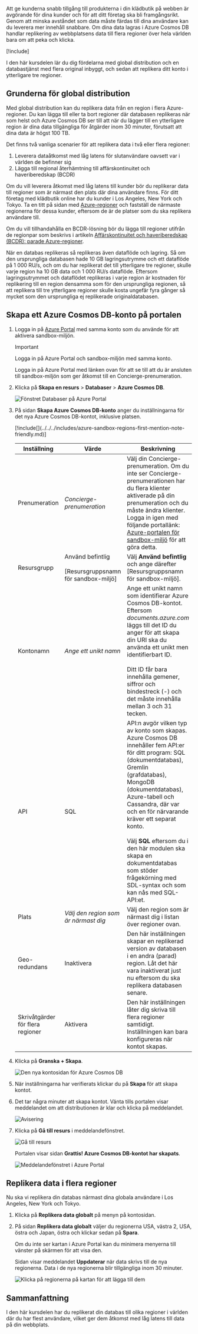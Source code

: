 Att ge kunderna snabb tillgång till produkterna i din klädbutik på webben är avgörande för dina kunder och för att ditt företag ska bli framgångsrikt. Genom att minska avståndet som data måste färdas till dina användare kan du leverera mer innehåll snabbare. Om dina data lagras i Azure Cosmos DB handlar replikering av webbplatsens data till flera regioner över hela världen bara om att peka och klicka.

<!-- Activate the sandbox -->
[!include[](../../../includes/azure-sandbox-activate.md)]

I den här kursdelen lär du dig fördelarna med global distribution och en databastjänst med flera original inbyggt, och sedan att replikera ditt konto i ytterligare tre regioner.

## <a name="global-distribution-basics"></a>Grunderna för global distribution

Med global distribution kan du replikera data från en region i flera Azure-regioner. Du kan lägga till eller ta bort regioner där databasen replikeras när som helst och Azure Cosmos DB ser till att när du lägger till en ytterligare region är dina data tillgängliga för åtgärder inom 30 minuter, förutsatt att dina data är högst 100 TB.

Det finns två vanliga scenarier för att replikera data i två eller flera regioner:

1. Leverera dataåtkomst med låg latens för slutanvändare oavsett var i världen de befinner sig
2. Lägga till regional återhämtning till affärskontinuitet och haveriberedskap (BCDR)

Om du vill leverera åtkomst med låg latens till kunder bör du replikerar data till regioner som är närmast den plats där dina användare finns. För ditt företag med klädbutik online har du kunder i Los Angeles, New York och Tokyo. Ta en titt på sidan med [Azure-regioner](https://azure.microsoft.com/global-infrastructure/regions/) och fastställ de närmaste regionerna för dessa kunder, eftersom de är de platser som du ska replikera användare till.

Om du vill tillhandahålla en BCDR-lösning bör du lägga till regioner utifrån de regionpar som beskrivs i artikeln [Affärskontinuitet och haveriberedskap (BCDR): parade Azure-regioner](https://azure.microsoft.com/documentation/articles/best-practices-availability-paired-regions/).

När en databas replikeras så replikeras även dataflöde och lagring. Så om den ursprungliga databasen hade 10 GB lagringsutrymme och ett dataflöde på 1 000 RU/s, och om du har replikerat det till ytterligare tre regioner, skulle varje region ha 10 GB data och 1 000 RU/s dataflöde. Eftersom lagringsutrymmet och dataflödet replikeras i varje region är kostnaden för replikering till en region densamma som för den ursprungliga regionen, så att replikera till tre ytterligare regioner skulle kosta ungefär fyra gånger så mycket som den ursprungliga ej replikerade originaldatabasen.

## <a name="creating-an-azure-cosmos-db-account-in-the-portal"></a>Skapa ett Azure Cosmos DB-konto på portalen

1. Logga in på [Azure Portal](https://portal.azure.com/learn.docs.microsoft.com?azure-portal=true) med samma konto som du använde för att aktivera sandbox-miljön.

    > [!IMPORTANT]
    > Logga in på Azure Portal och sandbox-miljön med samma konto.
    >
    > Logga in på Azure Portal med länken ovan för att se till att du är ansluten till sandbox-miljön som ger åtkomst till en Concierge-prenumeration.

1. Klicka på **Skapa en resurs** > **Databaser** > **Azure Cosmos DB**.

   ![Fönstret Databaser på Azure Portal](../media/2-global-distribution/2-create-nosql-db-databases-json-tutorial.png)

1. På sidan **Skapa Azure Cosmos DB-konto** anger du inställningarna för det nya Azure Cosmos DB-kontot, inklusive platsen.

    <!-- Resource selection --> [!include[](../../../includes/azure-sandbox-regions-first-mention-note-friendly.md)]

    Inställning|Värde|Beskrivning
    ---|---|---
    Prenumeration|*Concierge-prenumeration*|Välj din Concierge-prenumeration. Om du inte ser Concierge-prenumerationen har du flera klienter aktiverade på din prenumeration och du måste ändra klienter. Logga in igen med följande portallänk: [Azure-portalen för sandbox-miljö](https://portal.azure.com/learn.docs.microsoft.com?azure-portal=true) för att göra detta.
    Resursgrupp|Använd befintlig<br><br><rgn>[Resursgruppsnamn för sandbox-miljö]</rgn>|Välj **Använd befintlig** och ange därefter <rgn>[Resursgruppsnamn för sandbox-miljö]</rgn>.
    Kontonamn|*Ange ett unikt namn*|Ange ett unikt namn som identifierar Azure Cosmos DB-kontot. Eftersom *documents.azure.com* läggs till det ID du anger för att skapa din URI ska du använda ett unikt men identifierbart ID.<br><br>Ditt ID får bara innehålla gemener, siffror och bindestreck (-) och det måste innehålla mellan 3 och 31 tecken.
    API|SQL|API:n avgör vilken typ av konto som skapas. Azure Cosmos DB innehåller fem API:er för ditt program: SQL (dokumentdatabas), Gremlin (grafdatabas), MongoDB (dokumentdatabas), Azure-tabell och Cassandra, där var och en för närvarande kräver ett separat konto. <br><br>Välj **SQL** eftersom du i den här modulen ska skapa en dokumentdatabas som stöder frågekörning med SDL-syntax och som kan nås med SQL-API:et.|
    Plats|*Välj den region som är närmast dig*|Välj den region som är närmast dig i listan över regioner ovan.
    Geo-redundans| Inaktivera | Den här inställningen skapar en replikerad version av databasen i en andra (parad) region. Låt det här vara inaktiverat just nu eftersom du ska replikera databasen senare.
    Skrivåtgärder för flera regioner | Aktivera | Den här inställningen låter dig skriva till flera regioner samtidigt. Inställningen kan bara konfigureras när kontot skapas.

1. Klicka på **Granska + Skapa**.

    ![Den nya kontosidan för Azure Cosmos DB](../media/2-global-distribution/2-azure-cosmos-db-create-new-account.png)

1. När inställningarna har verifierats klickar du på **Skapa** för att skapa kontot.

1. Det tar några minuter att skapa kontot. Vänta tills portalen visar meddelandet om att distributionen är klar och klicka på meddelandet.

    ![Avisering](../media/2-global-distribution/2-azure-cosmos-db-notification.png)

1. Klicka på **Gå till resurs** i meddelandefönstret.

    ![Gå till resurs](../media/2-global-distribution/2-azure-cosmos-db-go-to-resource.png)

    Portalen visar sidan **Grattis! Azure Cosmos DB-kontot har skapats**.

    ![Meddelandefönstret i Azure Portal](../media/2-global-distribution/2-azure-cosmos-db-account-created.png)

## <a name="replicate-data-in-multiple-regions"></a>Replikera data i flera regioner

Nu ska vi replikera din databas närmast dina globala användare i Los Angeles, New York och Tokyo.

1. Klicka på **Replikera data globalt** på menyn på kontosidan.
1. På sidan **Replikera data globalt** väljer du regionerna USA, västra 2, USA, östra och Japan, östra och klickar sedan på **Spara**.

    Om du inte ser kartan i Azure Portal kan du minimera menyerna till vänster på skärmen för att visa den.

    Sidan visar meddelandet **Uppdaterar** när data skrivs till de nya regionerna. Data i de nya regionerna blir tillgängliga inom 30 minuter.

    ![Klicka på regionerna på kartan för att lägga till dem](../media/2-global-distribution/2-global-replication.gif)

## <a name="summary"></a>Sammanfattning

I den här kursdelen har du replikerat din databas till olika regioner i världen där du har flest användare, vilket ger dem åtkomst med låg latens till data på din webbplats.
